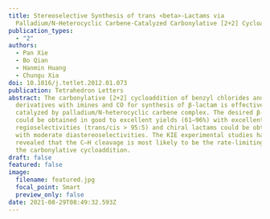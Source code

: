 ```yaml
---
title: Stereoselective Synthesis of trans <beta>-Lactams via
  Palladium/N-Heterocyclic Carbene-Catalyzed Carbonylative [2+2] Cycloaddition
publication_types:
  - "2"
authors:
  - Pan Xie
  - Bo Qian
  - Hanmin Huang
  - Chungu Xia
doi: 10.1016/j.tetlet.2012.01.073
publication: Tetrahedron Letters
abstract: The carbonylative [2+2] cycloaddition of benzyl chlorides and allyl
  derivatives with imines and CO for synthesis of β-lactam is effectively
  catalyzed by palladium/N-heterocyclic carbene complex. The desired β-lactam
  could be obtained in good to excellent yields (61–96%) with excellent
  regioselectivities (trans/cis > 95:5) and chiral lactams could be obtained
  with moderate diastereoselectivities. The KIE experimental studies have
  revealed that the C–H cleavage is most likely to be the rate-limiting step for
  the carbonylative cycloaddition.
draft: false
featured: false
image:
  filename: featured.jpg
  focal_point: Smart
  preview_only: false
date: 2021-08-29T08:49:32.593Z
---
```

